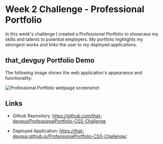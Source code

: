# Week 2 Challenge - Professional Portfolio

In this week's challenge I created a Professional Portfolio to showcase my skills and talents to potential employers. My portfolio highlights my strongest works and links the user to my deployed applications. 

## that_devguy Portfolio Demo

The following image shows the web application's appearance and functionality:

![Professional Portfolio webpage screenshot]()

## Links

- Github Repository: https://github.com/that-devguy/ProfessionalPortfolio-CSS-Challenge

- Deployed Application: https://that-devguy.github.io/ProfessionalPortfolio-CSS-Challenge/
